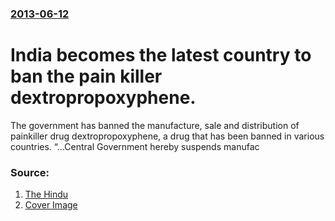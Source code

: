 ### [2013-06-12](/news/2013/06/12/index.md)

# India becomes the latest country to ban the pain killer dextropropoxyphene. 

The government has banned the manufacture, sale and distribution of painkiller drug dextropropoxyphene, a drug that has been banned in various countries. “...Central Government hereby suspends manufac


### Source:

1. [The Hindu](http://www.thehindu.com/sci-tech/health/medicine-and-research/govt-bans-painkiller/article4808001.ece)
1. [Cover Image](http://www.thehindu.com/static/theme/default/base/img/og-image.jpg)
